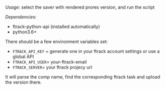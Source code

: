 _Usage_:
select the saver with rendered prores version, and run the script

_Dependencies_:

* ftrack-python-api (installed automatically)
* python3.6+

There should be a few environment variables set:

* `FTRACK_API_KEY` = generate one in your ftrack account settings or use a global API
* `FTRACK_API_USER`= your-ftrack-email
* `FTRACK_SERVER`= your ftrack projecy url

It will parse the comp name, find the corresponding ftrack task and upload the version there. 
